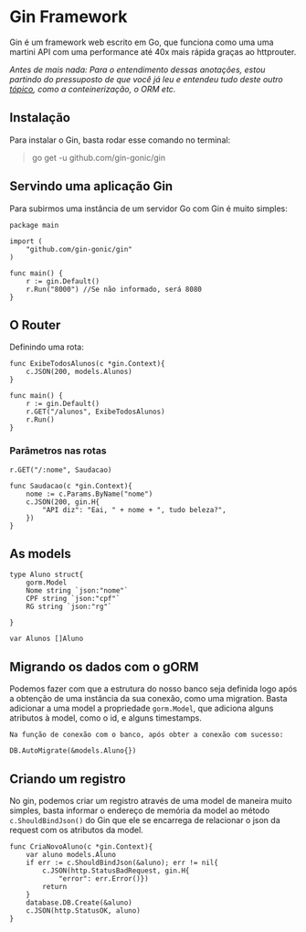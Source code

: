 # **Gin Framework**
Gin é um framework web escrito em Go, que funciona como uma uma martini API com uma performance até 40x mais rápida graças ao httprouter.

*Antes de mais nada: Para o entendimento dessas anotações, estou partindo do pressuposto de que você já leu e entendeu tudo deste outro [tópico](https://github.com/ropehapi/caderno/Linguagens/Go/4_go_api_rest.md), como a conteinerização, o ORM etc.*
## **Instalação**
Para instalar o Gin, basta rodar esse comando no terminal:

>go get -u github.com/gin-gonic/gin

## **Servindo uma aplicação Gin**
Para subirmos uma instância de um servidor Go com Gin é muito simples:

    package main

    import (
        "github.com/gin-gonic/gin"
    )

    func main() {
        r := gin.Default()
        r.Run("8000") //Se não informado, será 8080
    }

## **O Router**
Definindo uma rota:

    func ExibeTodosAlunos(c *gin.Context){
        c.JSON(200, models.Alunos)
    }

    func main() {
        r := gin.Default()
        r.GET("/alunos", ExibeTodosAlunos)
        r.Run()
    }

### **Parâmetros nas rotas**

    r.GET("/:nome", Saudacao)

    func Saudacao(c *gin.Context){
        nome := c.Params.ByName("nome")
        c.JSON(200, gin.H{
            "API diz": "Eai, " + nome + ", tudo beleza?",
        })
    }

## **As models**

    type Aluno struct{
        gorm.Model
        Nome string `json:"nome"`
        CPF string `json:"cpf"`
        RG string `json:"rg"`

    }

    var Alunos []Aluno

## **Migrando os dados com o gORM**
Podemos fazer com que a estrutura do nosso banco seja definida logo após a obtenção de uma instância da sua conexão, como uma migration. Basta adicionar a uma model a propriedade `gorm.Model`, que adiciona alguns atributos à model, como o id, e alguns timestamps.

    Na função de conexão com o banco, após obter a conexão com sucesso:

    DB.AutoMigrate(&models.Aluno{})

## **Criando um registro**
No gin, podemos criar um registro através de uma model de maneira muito simples, basta informar o endereço de memória da model ao método `c.ShouldBindJson()` do Gin que ele se encarrega de relacionar o json da request com os atributos da model.

    func CriaNovoAluno(c *gin.Context){
        var aluno models.Aluno
        if err := c.ShouldBindJson(&aluno); err != nil{
            c.JSON(http.StatusBadRequest, gin.H{
                "error": err.Error()})
            return
        }
        database.DB.Create(&aluno)
        c.JSON(http.StatusOK, aluno)
    }